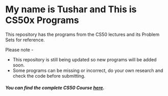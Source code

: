 # My name is Tushar and This is CS50x Programs

This repository has the programs from the CS50 lectures and its Problem Sets for reference.

Please note -

- This repository is still being updated so new programs will be added soon.
- Some programs can be missing or incorrect, do your own research and check the code before submitting.

##### You can find the complete CS50 Course [here](https://cs50.harvard.edu/college/2021/spring/).
